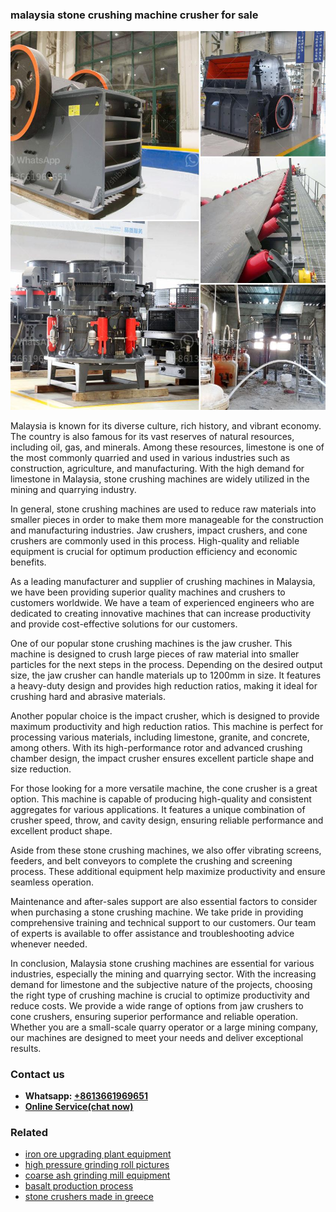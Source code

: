 <h3>malaysia stone crushing machine crusher for sale</h3><img src='1702950175.jpg' alt=''><p>Malaysia is known for its diverse culture, rich history, and vibrant economy. The country is also famous for its vast reserves of natural resources, including oil, gas, and minerals. Among these resources, limestone is one of the most commonly quarried and used in various industries such as construction, agriculture, and manufacturing. With the high demand for limestone in Malaysia, stone crushing machines are widely utilized in the mining and quarrying industry.</p><p>In general, stone crushing machines are used to reduce raw materials into smaller pieces in order to make them more manageable for the construction and manufacturing industries. Jaw crushers, impact crushers, and cone crushers are commonly used in this process. High-quality and reliable equipment is crucial for optimum production efficiency and economic benefits.</p><p>As a leading manufacturer and supplier of crushing machines in Malaysia, we have been providing superior quality machines and crushers to customers worldwide. We have a team of experienced engineers who are dedicated to creating innovative machines that can increase productivity and provide cost-effective solutions for our customers.</p><p>One of our popular stone crushing machines is the jaw crusher. This machine is designed to crush large pieces of raw material into smaller particles for the next steps in the process. Depending on the desired output size, the jaw crusher can handle materials up to 1200mm in size. It features a heavy-duty design and provides high reduction ratios, making it ideal for crushing hard and abrasive materials.</p><p>Another popular choice is the impact crusher, which is designed to provide maximum productivity and high reduction ratios. This machine is perfect for processing various materials, including limestone, granite, and concrete, among others. With its high-performance rotor and advanced crushing chamber design, the impact crusher ensures excellent particle shape and size reduction.</p><p>For those looking for a more versatile machine, the cone crusher is a great option. This machine is capable of producing high-quality and consistent aggregates for various applications. It features a unique combination of crusher speed, throw, and cavity design, ensuring reliable performance and excellent product shape.</p><p>Aside from these stone crushing machines, we also offer vibrating screens, feeders, and belt conveyors to complete the crushing and screening process. These additional equipment help maximize productivity and ensure seamless operation.</p><p>Maintenance and after-sales support are also essential factors to consider when purchasing a stone crushing machine. We take pride in providing comprehensive training and technical support to our customers. Our team of experts is available to offer assistance and troubleshooting advice whenever needed.</p><p>In conclusion, Malaysia stone crushing machines are essential for various industries, especially the mining and quarrying sector. With the increasing demand for limestone and the subjective nature of the projects, choosing the right type of crushing machine is crucial to optimize productivity and reduce costs. We provide a wide range of options from jaw crushers to cone crushers, ensuring superior performance and reliable operation. Whether you are a small-scale quarry operator or a large mining company, our machines are designed to meet your needs and deliver exceptional results.</p><h3>Contact us</h3><ul><li><strong>Whatsapp:&nbsp;<a href="https://wa.me/8613661969651">+8613661969651</a></strong></li><li><a href="https://swt.shibang-china.com/?git&amp;zhl&amp;malaysia stone crushing machine crusher for sale"><strong>Online Service(chat now)</strong></a></li></ul><h3>Related</h3><ul><li><a href='iron ore upgrading plant equipment.md'>iron ore upgrading plant equipment</a></li><li><a href='high pressure grinding roll pictures.md'>high pressure grinding roll pictures</a></li><li><a href='coarse ash grinding mill equipment.md'>coarse ash grinding mill equipment</a></li><li><a href='basalt production process.md'>basalt production process</a></li><li><a href='stone crushers made in greece.md'>stone crushers made in greece</a></li></ul>